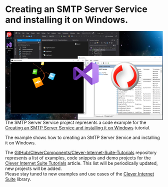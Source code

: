 # Creating an SMTP Server Service and installing it on Windows.

<img align="left" src="Image\SmtpService-Social.jpg"/>

The SMTP Server Service project represents a code example for the [Creating an SMTP Server Service and installing it on Windows](https://www.clevercomponents.com/portal/kb/a80/convert-rsa-public-key-format-to-x509-subject-key-info-format.aspx) tutorial.   

The example shows how to creating an SMTP Server Service and installing it on Windows.   

The [GitHub/CleverComponents/Clever-Internet-Suite-Tutorials](https://github.com/CleverComponents/Clever-Internet-Suite-Tutorials) repository represents a list of examples, code snippets and demo projects for the [Clever Internet Suite Tutorials](https://www.clevercomponents.com/articles/article035/) article. This list will be periodically updated, new projects will be added.   
Please stay tuned to new examples and use cases of the [Clever Internet Suite](https://www.clevercomponents.com/products/inetsuite/) library.
